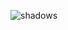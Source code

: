 ![shadows](https://user-images.githubusercontent.com/63723832/113501673-f52f3000-951e-11eb-84b5-feb077c78be3.gif)